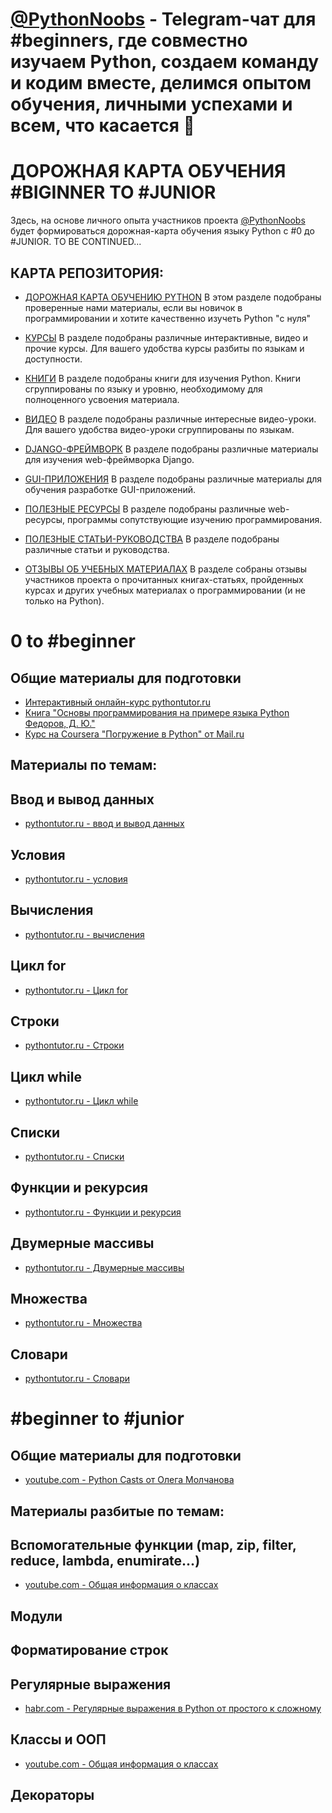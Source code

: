 # [@PythonNoobs](https://t.me/python_noobs) - Telegram-чат для #beginners, где совместно изучаем Python, создаем команду и кодим вместе, делимся опытом обучения, личными успехами и всем, что касается 🐍 

# ДОРОЖНАЯ КАРТА ОБУЧЕНИЯ #BIGINNER TO #JUNIOR

Здесь, на основе личного опыта участников проекта [@PythonNoobs](https://t.me/python_noobs) будет формироваться дорожная-карта обучения языку Python с #0 до #JUNIOR. TO BE CONTINUED...


## КАРТА РЕПОЗИТОРИЯ:

- [ДОРОЖНАЯ КАРТА ОБУЧЕНИЮ PYTHON](https://github.com/PythonNoobs/python_developer/blob/master/Road_map.md)
В этом разделе подобраны проверенные нами материалы, если вы новичок в программировании и хотите качественно изучеть Python "с нуля"

- [КУРСЫ](https://github.com/PythonNoobs/python_developer/blob/master/Courses.md) 
В разделе подобраны различные интерактивные, видео и прочие курсы. Для вашего удобства курсы разбиты по языкам и доступности.

- [КНИГИ](https://github.com/PythonNoobs/python_developer/blob/master/Books.md) В разделе подобраны книги для изучения Python. Книги сгруппированы по языку и уровню, необходимому для полноценного усвоения материала.

- [ВИДЕО](https://github.com/PythonNoobs/python_developer/blob/master/Videos.md) 
В разделе подобраны различные интересные видео-уроки. Для вашего удобства видео-уроки сгруппированы по языкам.

- [DJANGO-ФРЕЙМВОРК](https://github.com/PythonNoobs/python_developer/blob/master/Django_framework.md) 
В разделе подобраны различные материалы для изучения web-фреймворка Django.

- [GUI-ПРИЛОЖЕНИЯ](https://github.com/PythonNoobs/python_developer/blob/master/Tkinter_PyQt.md) 
В разделе подобраны различные материалы для обучения разработке GUI-приложений. 

- [ПОЛЕЗНЫЕ РЕСУРСЫ](https://github.com/PythonNoobs/python_developer/edit/master/useful_resources.md) 
В разделе подобраны различные web-ресурсы, программы сопутствующие изучению программирования.  

- [ПОЛЕЗНЫЕ СТАТЬИ-РУКОВОДСТВА](https://github.com/PythonNoobs/python_developer/blob/master/Manuals.md) 
В разделе подобраны различные статьи и руководства.

- [ОТЗЫВЫ ОБ УЧЕБНЫХ МАТЕРИАЛАХ](https://github.com/PythonNoobs/python_developer/blob/master/reviews.md) 
В разделе собраны отзывы участников проекта о прочитанных книгах-статьях, пройденных курсах и других учебных материалах о программировании (и не только на Python).


# 0 to #beginner
## Общие материалы для подготовки
- [Интерактивный онлайн-курс pythontutor.ru](http://pythontutor.ru) 
- [Книга "Основы программирования на примере языка Python Федоров, Д. Ю."](https://dfedorov.spb.ru/python3/book.pdf)
- [Курс на Coursera "Погружение в Python" от Mail.ru](https://www.coursera.org/learn/diving-in-python)
## Материалы по темам:
## Ввод и вывод данных
- [pythontutor.ru - ввод и вывод данных](http://pythontutor.ru/lessons/inout_and_arithmetic_operations/) 
## Условия
- [pythontutor.ru - условия](http://pythontutor.ru/lessons/ifelse/) 
## Вычисления
- [pythontutor.ru - вычисления](http://pythontutor.ru/lessons/int_and_float/) 
## Цикл for
- [pythontutor.ru - Цикл for](http://pythontutor.ru/lessons/for_loop/) 
## Строки
- [pythontutor.ru - Строки](http://pythontutor.ru/lessons/str/) 
## Цикл while
- [pythontutor.ru - Цикл while](http://pythontutor.ru/lessons/while/) 
## Списки
- [pythontutor.ru - Списки](http://pythontutor.ru/lessons/lists/) 
## Функции и рекурсия
- [pythontutor.ru - Функции и рекурсия](http://pythontutor.ru/lessons/functions/) 
## Двумерные массивы
- [pythontutor.ru - Двумерные массивы](http://pythontutor.ru/lessons/2d_arrays/) 
## Множества
- [pythontutor.ru - Множества](http://pythontutor.ru/lessons/sets/) 
## Словари
- [pythontutor.ru - Словари](http://pythontutor.ru/lessons/dicts/) 


# #beginner to #junior
## Общие материалы для подготовки
- [youtube.com - Python Casts от Олега Молчанова](https://www.youtube.com/watch?v=INVi_0pNSg8&list=PLlWXhlUMyooYqypXIju-5czBtppKaWimP)

## Материалы разбитые по темам:
## Вспомогательные функции (map, zip, filter, reduce, lambda, enumirate...)
- [youtube.com - Общая информация о классах](https://www.youtube.com/playlist?list=PLa9lO_Eq-vZVusZYUe3tcfZ3jgxZ21BTJ)
## Модули
## Форматирование строк
## Регулярные выражения
- [habr.com - Регулярные выражения в Python от простого к сложному](https://habr.com/post/349860/) 
## Классы и ООП
- [youtube.com - Общая информация о классах](https://www.youtube.com/playlist?list=PLa9lO_Eq-vZVusZYUe3tcfZ3jgxZ21BTJ)
## Декораторы
